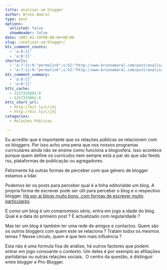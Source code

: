 ```yaml
---
title: analisar um blogger
author: Bruno Amaral
type: post
options:
  unlisted: false
  showHeader: false
date: 2007-02-19T00:00:04+00:00
slug: /analisar-um-blogger/
btc_comment_counts:
  - 'a:0:{}'
  - 'a:0:{}'
shorturls:
  - 'a:7:{s:9:"permalink";s:52:"http://www.brunoamaral.com/post/analisar-um-blogger/";s:7:"tinyurl";s:25:"http://tinyurl.com/dape4s";s:4:"isgd";s:17:"http://is.gd/pIw3";s:5:"bitly";s:18:"http://bit.ly/Ndd0";s:5:"snipr";s:22:"http://snipr.com/evkd3";s:5:"snurl";s:22:"http://snurl.com/evkd3";s:7:"snipurl";s:24:"http://snipurl.com/evkd3";}'
  - 'a:7:{s:9:"permalink";s:52:"http://www.brunoamaral.com/post/analisar-um-blogger/";s:7:"tinyurl";s:25:"http://tinyurl.com/dape4s";s:4:"isgd";s:17:"http://is.gd/pIw3";s:5:"bitly";s:18:"http://bit.ly/Ndd0";s:5:"snipr";s:22:"http://snipr.com/evkd3";s:5:"snurl";s:22:"http://snurl.com/evkd3";s:7:"snipurl";s:24:"http://snipurl.com/evkd3";}'
btc_comment_summary:
  - 'a:0:{}'
  - 'a:0:{}'
bttc_cache:
  - 1257325061:0
  - 1257325061:0
bttc_short_url:
  - http://bit.ly/LrjUj
  - http://bit.ly/LrjUj
categories:
  - Relações Públicas

---
```

Eu acredito que é importante que os relações públicas se relacionem com os bloggers. Por isso acho uma pena que nos nossos programas curriculares ainda não se ensine como funciona a blogosfera. Isso acontece porque quem define os currículos nem sempre está a par do que são feeds rss, plataformas de publicação ou agregadores.

Felizmente há outras formas de perceber com que género de blogger estamos a lidar.

Podemos ler os posts para perceber qual é a linha editorialde um blog. A propria forma de escrever pode ser útil para perceber o blog e o respectivo blogger. [Há por ai blogs muito bons, com formas de escrever muito particulares][1].

E como um blog é um compromisso sério, entra em jogo a idade do blog. Qual é a data do primeiro post ? É actualizado com regularidade ?

Mas ter um blog é também ter uma rede de amigos e contactos. Quem são os outros bloggers com quem este se relaciona ? Tratam todos os mesmos temas ? Nesse círculo, quem é que tem mais influência ?

Esta não é uma formula fixa de análise, há outros factores que podem entrar em jogo consoante o contexto. Um deles é por exemplo as afiliações partidárias ou outras relações sociais.  O centro da questão, é distinguir entre blogger e Pro-Blogger.

 [1]: http://maique.wordpress.com/